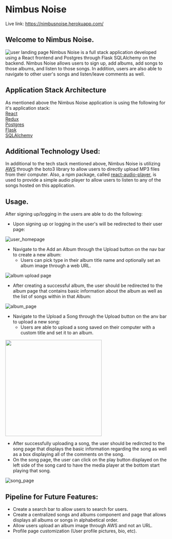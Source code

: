 # Nimbus Noise
Live link: https://nimbusnoise.herokuapp.com/

## Welcome to Nimbus Noise.
![user landing page](https://cdn.discordapp.com/attachments/861029914253328404/904432294360674394/unknown.png)
Nimbus Noise is a full stack application developed using a React frontend and Postgres through Flask SQLAlchemy on the backend.
Nimbus Noise allows users to sign up, add albums, add songs to those albums, and listen to those songs.
In addition, users are also able to navigate to other user's songs and listen/leave comments as well.

## Application Stack Architecture
As mentioned above the Nimbus Noise application is using the following for it's application stack:
<br>
[React](https://www.google.com)
<br>
[Redux](https://redux.js.org/)
<br>
[Postgres](https://www.postgresql.org/docs/)
<br>
[Flask](https://flask.palletsprojects.com/en/2.0.x/)
<br>
[SQLAlchemy](https://www.sqlalchemy.org/)

## Additional Technology Used:
In additional to the tech stack mentioned above, Nimbus Noise is utilizing [AWS](https://aws.amazon.com/) through the boto3 library to allow users to directly upload MP3 files from their computer.
Also, a npm package, called [react-audio-player](https://www.npmjs.com/package/react-audio-player), is used to provide a simple audio player to allow users to listen to any of the songs hosted on this application.

## Usage.
After signing up/logging in the users are able to do the following:
<br>

* Upon signing up or logging in the user's will be redirected to their user page:

![user_homepage](https://cdn.discordapp.com/attachments/904438142063501353/904440208240545812/unknown.png)

* Navigate to the Add an Album through the Upload button on the nav bar to create a new album:
  * Users can pick type in their album title name and optionally set an album image through a web URL.

![album upload page](https://cdn.discordapp.com/attachments/861029914253328404/904434446801969172/unknown.png)

* After creating a successful album, the user should be redirected to the album page that contains basic information about the album as well as the list of songs within in that Album:

![album_page](https://cdn.discordapp.com/attachments/904438142063501353/904438159088164924/unknown.png)

* Navigate to the Upload a Song through the Upload button on the anv bar to upload a new song:
  * Users are able to upload a song saved on their computer with a custom title and set it to an album.

<img src="https://cdn.discordapp.com/attachments/861029914253328404/904436733335187456/unknown.png" width="300" height="300"/>

* After successfully uploading a song, the user should be redircted to the song page that displays the basic information regarding the song as well as a box displaying all of the comments on the song.
 * On the song page, the user can click on the play button displayed on the left side of the song card to have the media player at the bottom start playing that song.

![song_page](https://cdn.discordapp.com/attachments/904438142063501353/904439316187602964/unknown.png)

## Pipeline for Future Features:
- Create a search bar to allow users to search for users.
- Create a centralized songs and albums component and page that allows displays all albums or songs in alphabetical order.
- Allow users upload an album image through AWS and not an URL.
- Profile page customization (User profile pictures, bio, etc).

